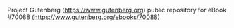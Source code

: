 Project Gutenberg (https://www.gutenberg.org) public repository for
eBook #70088 (https://www.gutenberg.org/ebooks/70088)
